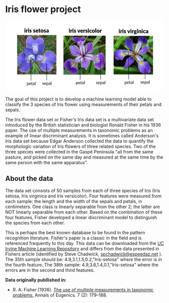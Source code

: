 # Iris flower project

<p align="center">
<img src="images/iris_flowers.png" width=500>
</p>

The goal of this project is to develop a machine learning model able to classify the 3 species of Iris flower using measurements of their petals and sepals.

The Iris flower data set or Fisher's Iris data set is a multivariate data set introduced by the British statistician and biologist Ronald Fisher in his 1936 paper.
The use of multiple measurements in taxonomic problems as an example of linear discriminant analysis. It is sometimes called Anderson's Iris data set because 
Edgar Anderson collected the data to quantify the morphologic variation of Iris flowers of three related species. Two of the three species were collected in 
the Gaspé Peninsula "all from the same pasture, and picked on the same day and measured at the same time by the same person with the same apparatus".


## About the data

The data set consists of 50 samples from each of three species of Iris (Iris setosa, Iris virginica and Iris versicolor). Four features were measured from each 
sample: the length and the width of the sepals and petals, in centimeters. One class is linearly separable from the other 2; the latter are NOT linearly 
separable from each other. Based on the combination of these four features, Fisher developed a linear discriminant model to distinguish the species from each other. 

This is perhaps the best known database to be found in the pattern recognition literature. Fisher's paper is a classic in the field and is referenced frequently 
to this day. This data can be downloaded from the <a href="https://archive-beta.ics.uci.edu/ml/datasets/iris">UC Irvine Machine Learning Repository</a> and differs from the 
data presented in Fishers article (identified by Steve Chadwick, spchadwick@espeedaz.net ). The 35th sample should be: 4.9,3.1,1.5,0.2,"Iris-setosa" where the 
error is in the fourth feature. The 38th sample: 4.9,3.6,1.4,0.1,"Iris-setosa" where the errors are in the second and third features.

**Data originally publlished in:**
 - R. A. Fisher (1936). <a href="https://onlinelibrary.wiley.com/doi/10.1111/j.1469-1809.1936.tb02137.x">The use of multiple measurements in taxonomic problems.</a> Annals of Eugenics. 7 (2): 179–188.
